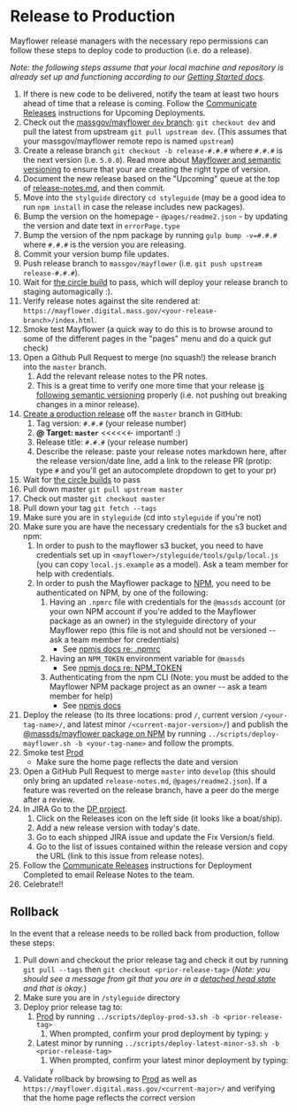 # Release to Production
Mayflower release managers with the necessary repo permissions can follow these steps to deploy code to production (i.e. do a release).

*Note: the following steps assume that your local machine and repository is already set up and functioning according to our [Getting Started docs](../.github/CONTRIBUTING.md#getting-started).*

1. If there is new code to be delivered, notify the team at least two hours ahead of time that a release is coming. Follow the [Communicate Releases](https://wiki.state.ma.us/display/massgovredesign/Communicating+Releases) instructions for Upcoming Deployments.
1. Check out the [massgov/mayflower `dev` branch](https://github.com/massgov/mayflower/commits/dev): `git checkout dev` and pull the latest from upstream `git pull upstream dev`. (This assumes that your massgov/mayflower remote repo is named `upstream`)
1. Create a release branch `git checkout -b release-#.#.#` where `#.#.#` is the next version (i.e. `5.0.0`).  Read more about [Mayflower and semantic versioning](docs/versioning.md) to ensure that your are creating the right type of version.
1. Document the new release based on the "Upcoming" queue at the top of [release-notes.md](/release-notes.md), and then commit.
1. Move into the `stylguide` directory `cd styleguide` (may be a good idea to run `npm install` in case the release includes new packages).
1. Bump the version on the homepage - `@pages/readme2.json` - by updating the version and date text in `errorPage.type`
1. Bump the version of the npm package by running `gulp bump -v=#.#.#` where `#.#.#` is the version you are releasing.
1. Commit your version bump file updates.
1. Push release branch to `massgov/mayflower` (i.e. `git push upstream release-#.#.#`).
1. Wait for [the circle build](https://circleci.com/gh/massgov/mayflower) to pass, which will deploy your release branch to staging automagically :).
1. Verify release notes against the site rendered at: `https://mayflower.digital.mass.gov/<your-release-branch>/index.html`.
1. Smoke test Mayflower (a quick way to do this is to browse around to some of the different pages in the "pages" menu and do a quick gut check)
1. Open a Github Pull Request to merge (no squash!) the release branch into the `master` branch.
    1. Add the relevant release notes to the PR notes.
    1. This is a great time to verify one more time that your release [is following semantic versioning](versioning.md) properly (i.e. not pushing out breaking changes in a minor release).
1. [Create a production release](https://help.github.com/articles/creating-releases/) off the `master` branch in GitHub:
    1. Tag version: `#.#.#` (your release number)
    1. **@ Target: `master`** <<<<<<- important! :)
    1. Release title: `#.#.#` (your release number)
    1. Describe the release: paste your release notes markdown here, after the release version/date line, add a link to the release PR (protip: type `#` and you'll get an autocomplete dropdown to get to your pr)
1. Wait for [the circle builds](https://circleci.com/gh/massgov/mayflower) to pass
1. Pull down master `git pull upstream master`
1. Check out master `git checkout master`
1. Pull down your tag `git fetch --tags`
1. Make sure you are in `styleguide` (cd into `styleguide` if you're not)
1. Make sure you are have the necessary credentials for the s3 bucket and npm:
    1. In order to push to the mayflower s3 bucket, you need to have credentials set up in `<mayflower>/styleguide/tools/gulp/local.js` (you can copy `local.js.example` as a model).  Ask a team member for help with credentials.
    1. In order to push the Mayflower package to [NPM](https://npmjs.com/@massds/mayflower), you need to be authenticated on NPM, by one of the following:
        1. Having an `.npmrc` file with credentials for the `@massds` account (or your own NPM account if you're added to the Mayflower package as an owner) in the styleguide directory of your Mayflower repo (this file is not and should not be versioned -- ask a team member for credentials)
            - See [npmjs docs re: .npmrc](https://docs.npmjs.com/files/npmrc#per-project-config-file\n\n2)
        1. Having an `NPM_TOKEN` environment variable for `@massds`
            - See [npmjs docs re: NPM_TOKEN](http://blog.npmjs.org/post/118393368555/deploying-with-npm-private-modules)
        1. Authenticating from the npm CLI (Note: you must be added to the Mayflower NPM package project as an owner -- ask a team member for help)
            - See [npmjs docs](https://docs.npmjs.com/getting-started/publishing-npm-packages#preparation)
1. Deploy the release (to its three locations: prod `/`, current version `/<your-tag-name>/`, and latest minor `/<current-major-version>/`) and publish the [@massds/mayflower package on NPM](https://www.npmjs.com/package/@massds/mayflower) by running `../scripts/deploy-mayflower.sh -b <your-tag-name>` and follow the prompts.
1. Smoke test [Prod](http://mayflower.digital.mass.gov)
    - Make sure the home page reflects the date and version
1. Open a GitHub Pull Request to merge `master` into `develop` (this should only bring an updated `release-notes.md`, `@pages/readme2.json`). If a feature was reverted on the release branch, have a peer do the merge after a review.
1. In JIRA Go to the [DP project](https://jira.state.ma.us/projects/DP/).
    1. Click on the Releases icon on the left side (it looks like a boat/ship).
    1. Add a new release version with today's date.
    1. Go to each shipped JIRA issue and update the Fix Version/s field.
    1. Go to the list of issues contained within the release version and copy the URL (link to this issue from release notes).
1. Follow the [Communicate Releases](https://wiki.state.ma.us/display/massgovredesign/Communicating+Releases) instructions for Deployment Completed to email Release Notes to the team.
1. Celebrate!!

## Rollback
In the event that a release needs to be rolled back from production, follow these steps:

1. Pull down and checkout the prior release tag and check it out by running `git pull --tags` then `git checkout <prior-release-tag>` (*Note: you should see a message from git that you are in a [detached head state](https://www.git-tower.com/learn/git/faq/detached-head-when-checkout-commit) and that is okay.*)
1. Make sure you are in `/styleguide` directory
1. Deploy prior release tag to:
    1. [Prod](http://mayflower.digital.mass.gov) by running `../scripts/deploy-prod-s3.sh -b <prior-release-tag>`
        1. When prompted, confirm your prod deployment by typing: `y`
    1. Latest minor by running `../scripts/deploy-latest-minor-s3.sh -b <prior-release-tag>`
        1. When prompted, confirm your latest minor deployment by typing: `y`
1. Validate rollback by browsing to [Prod](http://mayflower.digital.mass.gov) as well as `https://mayflower.digital.mass.gov/<current-major>/` and verifying that the home page reflects the correct version
